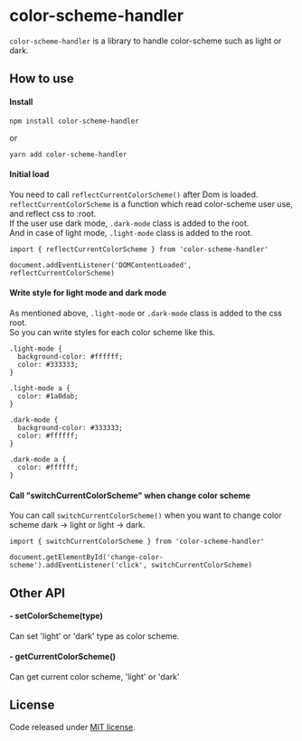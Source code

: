 # color-scheme-handler
`color-scheme-handler` is a library to handle color-scheme such as light or dark.

## How to use
#### Install

```
npm install color-scheme-handler
```
or
```
yarn add color-scheme-handler
```

#### Initial load
You need to call `reflectCurrentColorScheme()` after Dom is loaded.<br>
`reflectCurrentColorScheme` is a function which read color-scheme user use, and reflect css to :root.<br>
If the user use dark mode, `.dark-mode` class is added to the root.<br>
And in case of light mode, `.light-mode` class is added to the root.

```
import { reflectCurrentColorScheme } from 'color-scheme-handler'

document.addEventListener('DOMContentLoaded', reflectCurrentColorScheme)
```

#### Write style for light mode and dark mode
As mentioned above, `.light-mode` or `.dark-mode` class is added to the css root.<br>
So you can write styles for each color scheme like this.

```
.light-mode {
  background-color: #ffffff;
  color: #333333;
}

.light-mode a {
  color: #1a0dab;
}

.dark-mode {
  background-color: #333333;
  color: #ffffff;
}

.dark-mode a {
  color: #ffffff;
}
```

#### Call "switchCurrentColorScheme" when change color scheme
You can call `switchCurrentColorScheme()` when you want to change color scheme dark -> light or light -> dark.<br>

```
import { switchCurrentColorScheme } from 'color-scheme-handler'

document.getElementById('change-color-scheme').addEventListener('click', switchCurrentColorScheme)
```

## Other API
#### - setColorScheme(type) <br>
Can set 'light' or 'dark' type as color scheme.

#### - getCurrentColorScheme() <br>
Can get current color scheme, 'light' or 'dark'


## License
Code released under [MIT license](LICENSE).

